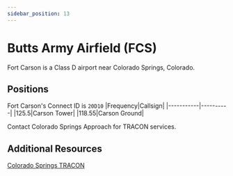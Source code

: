 ```yaml
---
sidebar_position: 13
---
```


# Butts Army Airfield (FCS)
Fort Carson is a Class D airport near Colorado Springs, Colorado.

## Positions
Fort Carson's Connect ID is ```20D10```
|Frequency|Callsign|
|-----------|----------|
|125.5|Carson Tower|
|118.55|Carson Ground|

Contact Colorado Springs Approach for TRACON services.

## Additional Resources
[Colorado Springs TRACON](/docs/sops/tracon/costracon.md)